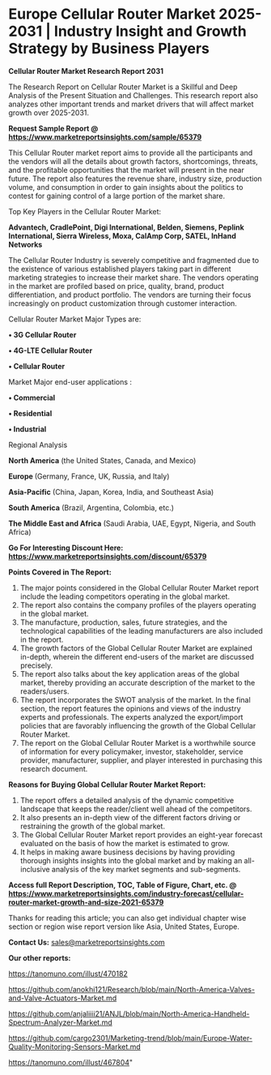 # Europe Cellular Router Market 2025-2031 | Industry Insight and Growth Strategy by Business Players

<strong>Cellular Router Market Research Report 2031</strong>

The Research Report on Cellular Router Market is a Skillful and Deep Analysis of the Present Situation and Challenges. This research report also analyzes other important trends and market drivers that will affect market growth over 2025-2031.

<strong>Request Sample Report @ <a href=https://www.marketreportsinsights.com/sample/65379>https://www.marketreportsinsights.com/sample/65379</a></strong>

This Cellular Router market report aims to provide all the participants and the vendors will all the details about growth factors, shortcomings, threats, and the profitable opportunities that the market will present in the near future. The report also features the revenue share, industry size, production volume, and consumption in order to gain insights about the politics to contest for gaining control of a large portion of the market share.

Top Key Players in the Cellular Router Market:

<strong>Advantech, CradlePoint, Digi International, Belden, Siemens, Peplink International, Sierra Wireless, Moxa, CalAmp Corp, SATEL, InHand Networks</strong>

The Cellular Router Industry is severely competitive and fragmented due to the existence of various established players taking part in different marketing strategies to increase their market share. The vendors operating in the market are profiled based on price, quality, brand, product differentiation, and product portfolio. The vendors are turning their focus increasingly on product customization through customer interaction.

Cellular Router Market Major Types are:

<strong>• 3G Cellular Router

• 4G-LTE Cellular Router

• Cellular Router</strong>

Market Major end-user applications :

<strong>• Commercial

• Residential

• Industrial</strong>

Regional Analysis

</u><strong><b>North America</b></strong> (the United States, Canada, and Mexico)

<strong><b>Europe </b></strong>(Germany, France, UK, Russia, and Italy)

<strong><b>Asia-Pacific</b></strong> (China, Japan, Korea, India, and Southeast Asia)

<strong><b>South America</b></strong> (Brazil, Argentina, Colombia, etc.)

<strong><b>The Middle East and Africa</b></strong> (Saudi Arabia, UAE, Egypt, Nigeria, and South Africa)

<strong>Go For Interesting Discount Here: <a href=https://www.marketreportsinsights.com/discount/65379>https://www.marketreportsinsights.com/discount/65379</a></strong>

<strong>Points Covered in The Report:</strong>
<ol>
  <li>The major points considered in the Global Cellular Router Market report include the leading competitors operating in the global market.</li>
  <li>The report also contains the company profiles of the players operating in the global market.</li>
  <li>The manufacture, production, sales, future strategies, and the technological capabilities of the leading manufacturers are also included in the report.</li>
  <li>The growth factors of the Global Cellular Router Market are explained in-depth, wherein the different end-users of the market are discussed precisely.</li>
  <li>The report also talks about the key application areas of the global market, thereby providing an accurate description of the market to the readers/users.</li>
  <li>The report incorporates the SWOT analysis of the market. In the final section, the report features the opinions and views of the industry experts and professionals. The experts analyzed the export/import policies that are favorably influencing the growth of the Global Cellular Router Market.</li>
  <li>The report on the Global Cellular Router Market is a worthwhile source of information for every policymaker, investor, stakeholder, service provider, manufacturer, supplier, and player interested in purchasing this research document.</li>
</ol>
<strong>Reasons for Buying Global Cellular Router Market Report:</strong>

<ol>
  <li>The report offers a detailed analysis of the dynamic competitive landscape that keeps the reader/client well ahead of the competitors.</li>
  <li>It also presents an in-depth view of the different factors driving or restraining the growth of the global market.</li>
  <li>The Global Cellular Router Market report provides an eight-year forecast evaluated on the basis of how the market is estimated to grow.</li>
  <li>It helps in making aware business decisions by having providing thorough insights insights into the global market and by making an all-inclusive analysis of the key market segments and sub-segments.</li>
</ol>
<strong>Access full Report Description, TOC, Table of Figure, Chart, etc. @ <a href=https://www.marketreportsinsights.com/industry-forecast/cellular-router-market-growth-and-size-2021-65379>https://www.marketreportsinsights.com/industry-forecast/cellular-router-market-growth-and-size-2021-65379</a></strong>


Thanks for reading this article; you can also get individual chapter wise section or region wise report version like Asia, United States, Europe.

<strong>Contact Us:</strong>
sales@marketreportsinsights.com

<strong>Our other reports:</strong>

<a href=https://tanomuno.com/illust/470182>https://tanomuno.com/illust/470182</a>

<a href=https://github.com/anokhi121/Research/blob/main/North-America-Valves-and-Valve-Actuators-Market.md>https://github.com/anokhi121/Research/blob/main/North-America-Valves-and-Valve-Actuators-Market.md</a>

<a href=https://github.com/anjaliiii21/ANJL/blob/main/North-America-Handheld-Spectrum-Analyzer-Market.md>https://github.com/anjaliiii21/ANJL/blob/main/North-America-Handheld-Spectrum-Analyzer-Market.md</a>

<a href=https://github.com/cargo2301/Marketing-trend/blob/main/Europe-Water-Quality-Monitoring-Sensors-Market.md>https://github.com/cargo2301/Marketing-trend/blob/main/Europe-Water-Quality-Monitoring-Sensors-Market.md</a>

<a href=https://tanomuno.com/illust/467804>https://tanomuno.com/illust/467804</a>"
